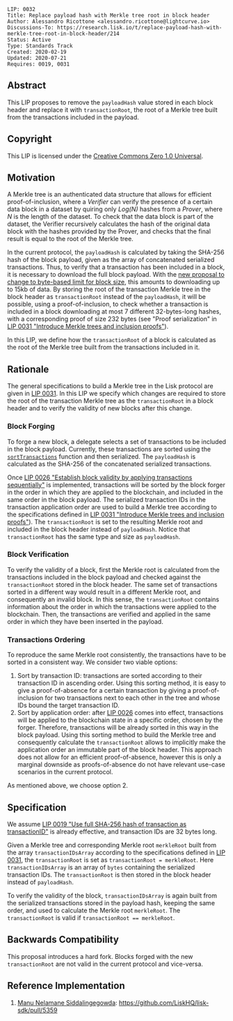 ```
LIP: 0032
Title: Replace payload hash with Merkle tree root in block header
Author: Alessandro Ricottone <alessandro.ricottone@lightcurve.io>
Discussions-To: https://research.lisk.io/t/replace-payload-hash-with-merkle-tree-root-in-block-header/214
Status: Active
Type: Standards Track
Created: 2020-02-19
Updated: 2020-07-21
Requires: 0019, 0031
```

## Abstract

This LIP proposes to remove the `payloadHash` value stored in each block header and replace it with `transactionRoot`, the root  of a Merkle tree built from the transactions included in the payload.

## Copyright

This LIP is licensed under the [Creative Commons Zero 1.0 Universal](https://creativecommons.org/publicdomain/zero/1.0/).

## Motivation

A Merkle tree is an authenticated data structure that allows for efficient proof-of-inclusion, where a _Verifier_ can verify the presence of a certain data block in a dataset by quiring only _Log(N)_ hashes from a _Prover_, where _N_ is the length of the dataset. To check that the data block is part of the dataset, the Verifier recursively calculates the hash of the original data block with the hashes provided by the Prover, and checks that the final result is equal to the root of the Merkle tree.

In the current protocol, the `payloadHash` is calculated by taking the SHA-256 hash of the block payload, given as the array of concatenated serialized transactions. Thus, to verify that a transaction has been included in a block, it is necessary to download the full block payload. With the [new proposal to change to byte-based limit for block size](https://github.com/LiskHQ/lips/blob/master/proposals/lip-0002.md), this amounts to downloading up to 15kb of data. By storing the root of the transaction Merkle tree in the block header as `transactionRoot` instead of the `payloadHash`, it will be possible, using a proof-of-inclusion, to check whether a transaction is included in a block downloading at most 7 different 32-bytes-long hashes, with a corresponding proof of size 232 bytes (see "Proof serialization" in [LIP 0031 "Introduce Merkle trees and inclusion proofs"][introduce-MT]).

In this LIP, we define how the `transactionRoot` of a block is calculated as the root of the Merkle tree built from the transactions included in it.

## Rationale

The general specifications to build a Merkle tree in the Lisk protocol are given in [LIP 0031][introduce-MT]. In this LIP we specify which changes are required to store the root of the transaction Merkle tree as the `transactionRoot` in a block header and to verify the validity of new blocks after this change.

### Block Forging

To forge a new block, a delegate selects a set of transactions to be included in the block payload. Currently, these transactions are sorted using the [`sortTransactions`](https://github.com/LiskHQ/lisk-sdk/blob/a800c3217e50a94c5e865febd0240ddd834dfb3c/framework/src/modules/chain/blocks/block.js) function and then serialized. The `payloadHash` is calculated as the SHA-256 of the concatenated serialized transactions.

Once [LIP 0026 "Establish block validity by applying transactions sequentially"][establish-validity] is implemented, transactions will be sorted by the block forger in the order in which they are applied to the blockchain, and included in the same order in the block payload. The serialized transaction IDs in the transaction application order are used to build a Merkle tree according to the specifications defined in [LIP 0031 "Introduce Merkle trees and inclusion proofs"][introduce-MT]). The `transactionRoot` is set to the resulting Merkle root and included in the block header instead of `payloadHash`. Notice that `transactionRoot` has the same type and size as `payloadHash`.

### Block Verification

To verify the validity of a block, first the Merkle root is calculated from the transactions included in the block payload and checked against the `transactionRoot` stored in the block header. The same set of transactions sorted in a different way would result in a different Merkle root, and consequently an invalid block. In this sense, the `transactionRoot` contains information about the order in which the transactions were applied to the blockchain. Then, the transactions are verified and applied in the same order in which they have been inserted in the payload.

### Transactions Ordering

To reproduce the same Merkle root consistently, the transactions have to be sorted in a consistent way. We consider two viable options:

1. Sort by transaction ID: transactions are sorted according to their transaction ID in ascending order. Using this sorting method, it is easy to give a proof-of-absence for a certain transaction by giving a proof-of-inclusion for two transactions next to each other in the tree and whose IDs bound the target transaction ID.
2. Sort by application order: after [LIP 0026][establish-validity] comes into effect, transactions will be applied to the blockchain state in a specific order, chosen by the forger. Therefore, transactions will be already sorted in this way in the block payload. Using this sorting method to build the Merkle tree and consequently calculate the `transactionRoot` allows to implicitly make the application order an immutable part of the block header. This approach does not allow for an efficient proof-of-absence, however this is only a marginal downside as proofs-of-absence do not have relevant use-case scenarios in the current protocol.

As mentioned above, we choose option 2.

## Specification

We assume [LIP 0019 "Use full SHA-256 hash of transaction as transactionID"](https://github.com/LiskHQ/lips/blob/master/proposals/lip-0019.md) is already effective, and transaction IDs are 32 bytes long.

Given a Merkle tree and corresponding Merkle root `merkleRoot` built from the array `transactionIDsArray` according to the specifications defined in [LIP 0031][introduce-MT], the `transactionRoot` is set as `transactionRoot = merkleRoot`. Here `transactionIDsArray` is an array of `bytes` containing the serialized transaction IDs. The `transactionRoot` is then stored in the block header instead of `payloadHash`.

To verify the validity of the block, `transactionIDsArray` is again built from the serialized transactions stored in the payload hash, keeping the same order, and used to calculate the Merkle root `merkleRoot`. The `transactionRoot` is valid if `transactionRoot == merkleRoot`.

## Backwards Compatibility

This proposal introduces a hard fork. Blocks forged with the new `transactionRoot` are not valid in the current protocol and vice-versa.

[introduce-MT]: https://github.com/LiskHQ/lips/blob/master/proposals/lip-0031.md
[establish-validity]: https://github.com/LiskHQ/lips/blob/master/proposals/lip-0026.md

## Reference Implementation

1. [Manu Nelamane Siddalingegowda](https://github.com/manugowda): https://github.com/LiskHQ/lisk-sdk/pull/5359
